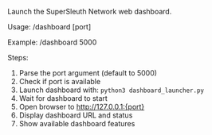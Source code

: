 Launch the SuperSleuth Network web dashboard.

Usage: /dashboard [port]

Example: /dashboard 5000

Steps:
1. Parse the port argument (default to 5000)
2. Check if port is available
3. Launch dashboard with: `python3 dashboard_launcher.py`
4. Wait for dashboard to start
5. Open browser to http://127.0.0.1:{port}
6. Display dashboard URL and status
7. Show available dashboard features